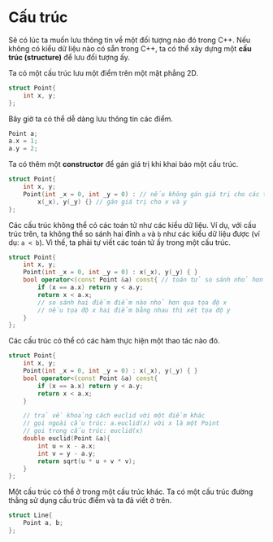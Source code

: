 # Cấu trúc

Sẽ có lúc ta muốn lưu thông tin về một đối tượng nào đó trong C++. Nếu không có kiểu dữ liệu nào có sẵn trong C++, ta có thể xây dựng một **cấu trúc (structure)** để lưu đối tượng ấy.

Ta có một cấu trúc lưu một điểm trên một mặt phẳng 2D.

```C++
struct Point{
	int x, y;
};
```

Bây giờ ta có thể dễ dàng lưu thông tin các điểm.

```C++
Point a;
a.x = 1;
a.y = 2;
```

Ta có thêm một **constructor** để gán giá trị khi khai báo một cấu trúc.

```C++
struct Point{
	int x, y;
	Point(int _x = 0, int _y = 0) : // nếu không gán giá trị cho các tọa độ, cho x, y bằng 0 
		x(_x), y(_y) {} // gán giá trị cho x và y
};
```

Các cấu trúc không thể có các toán tử như các kiểu dữ liệu. Ví dụ, với cấu trúc trên, ta không thể so sánh hai đỉnh `a` và `b` như  các kiểu dữ liệu được (ví dụ: `a < b`). Vì thế, ta phải tự viết các toán tử ấy trong một cấu trúc. 

```C++
struct Point{
	int x, y;
	Point(int _x = 0, int _y = 0) : x(_x), y(_y) { }
	bool operator<(const Point &a) const{ // toán tử so sánh nhỏ hơn 
		if (x == a.x) return y < a.y; 
		return x < a.x;
		// so sánh hai điểm điểm nào nhỏ hơn qua tọa độ x
		// nếu tọa độ x hai điểm bằng nhau thì xét tọa độ y 
	}
};
```

Các cấu trúc có thể có các hàm thực hiện một thao tác nào đó.

```C++
struct Point{
	int x, y;
	Point(int _x = 0, int _y = 0) : x(_x), y(_y) { }
	bool operator<(const Point &a) const{
		if (x == a.x) return y < a.y; 
		return x < a.x;
	}

	// trả về khoảng cách euclid với một điểm khác
	// gọi ngoài cấu trúc: a.euclid(x) với x là một Point
	// gọi trong cấu trúc: euclid(x)
	double euclid(Point &a){ 
		int u = x - a.x;
		int v = y - a.y;
		return sqrt(u * u + v * v);
	}
};
```

Một cấu trúc có thể ở trong một cấu trúc khác. Ta có một cấu trúc đường thằng sử dụng cấu trúc điểm và ta đã viết ở trên.

```C++
struct Line{
	Point a, b;	
};
```